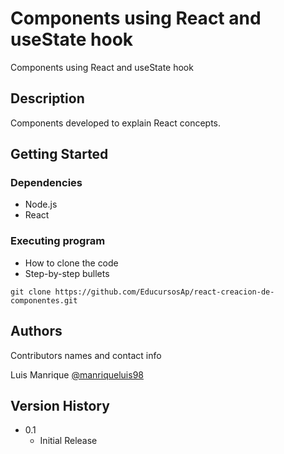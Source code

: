 # Components using React and useState hook

Components using React and useState hook

## Description

Components developed to explain React concepts.

## Getting Started

### Dependencies

* Node.js
* React

### Executing program

* How to clone the code
* Step-by-step bullets
```
git clone https://github.com/EducursosAp/react-creacion-de-componentes.git
```

## Authors

Contributors names and contact info

Luis Manrique
[@manriqueluis98](https://www.linkedin.com/in/luis-manrique-julca-1a0a02175)

## Version History

* 0.1
    * Initial Release
